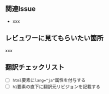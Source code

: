 ## 関連Issue

- xxx

## レビュワーに見てもらいたい箇所

xxx

## 翻訳チェックリスト

- [ ] `html`要素に`lang="ja"`属性を付与する
- [ ] `h1`要素の直下に翻訳元リビジョンを記載する
